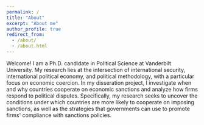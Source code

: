 ```yaml
---
permalink: /
title: "About"
excerpt: "About me"
author_profile: true
redirect_from: 
  - /about/
  - /about.html
---
```


Welcome! I am a Ph.D. candidate in Political Science at Vanderbilt University. My research lies at the intersection of international security, international political economy, and political methodology, with a particular focus on economic coercion. In my disseration project, I investigate when and why countries cooperate on economic sanctions and analyze how firms respond to political disputes. 
Specifically, my research seeks to uncover the conditions under which countries are more likely to cooperate on imposing sanctions, as well as the strategies that governments can use to promote firms' compliance with sanctions policies.
